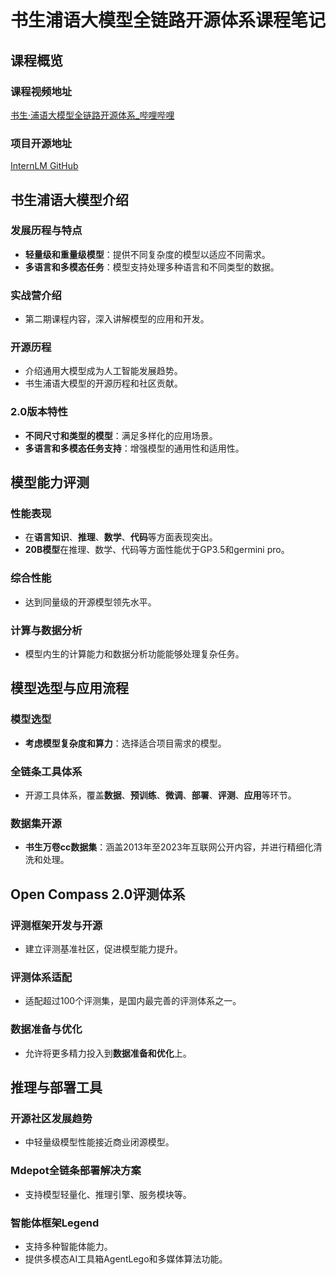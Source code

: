 # 书生浦语大模型全链路开源体系课程笔记

## 课程概览

### 课程视频地址
[书生·浦语大模型全链路开源体系_哔哩哔哩](https://www.bilibili.com/video/BV1Vx421X72D/)

### 项目开源地址
[InternLM GitHub](https://github.com/InternLM/InternLM/)

## 书生浦语大模型介绍

### 发展历程与特点
- **轻量级和重量级模型**：提供不同复杂度的模型以适应不同需求。
- **多语言和多模态任务**：模型支持处理多种语言和不同类型的数据。

### 实战营介绍
- 第二期课程内容，深入讲解模型的应用和开发。

### 开源历程
- 介绍通用大模型成为人工智能发展趋势。
- 书生浦语大模型的开源历程和社区贡献。

### 2.0版本特性
- **不同尺寸和类型的模型**：满足多样化的应用场景。
- **多语言和多模态任务支持**：增强模型的通用性和适用性。

## 模型能力评测

### 性能表现
- 在**语言知识**、**推理**、**数学**、**代码**等方面表现突出。
- **20B模型**在推理、数学、代码等方面性能优于GP3.5和germini pro。

### 综合性能
- 达到同量级的开源模型领先水平。

### 计算与数据分析
- 模型内生的计算能力和数据分析功能能够处理复杂任务。

## 模型选型与应用流程

### 模型选型
- **考虑模型复杂度和算力**：选择适合项目需求的模型。

### 全链条工具体系
- 开源工具体系，覆盖**数据**、**预训练**、**微调**、**部署**、**评测**、**应用**等环节。

### 数据集开源
- **书生万卷cc数据集**：涵盖2013年至2023年互联网公开内容，并进行精细化清洗和处理。

## Open Compass 2.0评测体系

### 评测框架开发与开源
- 建立评测基准社区，促进模型能力提升。

### 评测体系适配
- 适配超过100个评测集，是国内最完善的评测体系之一。

### 数据准备与优化
- 允许将更多精力投入到**数据准备和优化**上。

## 推理与部署工具

### 开源社区发展趋势
- 中轻量级模型性能接近商业闭源模型。

### Mdepot全链条部署解决方案
- 支持模型轻量化、推理引擎、服务模块等。

### 智能体框架Legend
- 支持多种智能体能力。
- 提供多模态AI工具箱AgentLego和多媒体算法功能。




